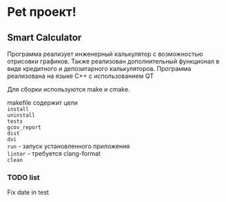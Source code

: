# Pet проект!

## Smart Calculator

Программа реализует инженерный калькулятор с возможностью отрисовки графиков.
Также реализован дополнительный функционал в виде кредитного
и депозитарного калькуляторов. Программа реализована на языке С++ с использованием 
QT

Для сборки используются make и cmake.

makefile содержит цели\
`install`\
`uninstall`\
`tests`\
`gcov_report`\
`dist`\
`dvi`\
`run` - запуск установленного приложения\
`linter` - требуется clang-format\
`clean`

### TODO list
Fix date in test